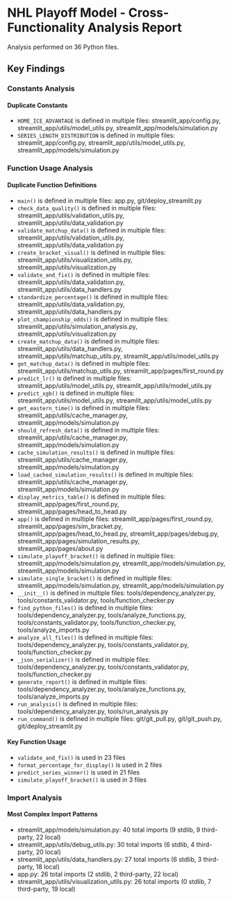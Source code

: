 # NHL Playoff Model - Cross-Functionality Analysis Report

Analysis performed on 36 Python files.

## Key Findings

### Constants Analysis

#### Duplicate Constants

- `HOME_ICE_ADVANTAGE` is defined in multiple files: streamlit_app/config.py, streamlit_app/utils/model_utils.py, streamlit_app/models/simulation.py
- `SERIES_LENGTH_DISTRIBUTION` is defined in multiple files: streamlit_app/config.py, streamlit_app/utils/model_utils.py, streamlit_app/models/simulation.py

### Function Usage Analysis

#### Duplicate Function Definitions

- `main()` is defined in multiple files: app.py, git/deploy_streamlit.py
- `check_data_quality()` is defined in multiple files: streamlit_app/utils/validation_utils.py, streamlit_app/utils/data_validation.py
- `validate_matchup_data()` is defined in multiple files: streamlit_app/utils/validation_utils.py, streamlit_app/utils/data_validation.py
- `create_bracket_visual()` is defined in multiple files: streamlit_app/utils/visualization_utils.py, streamlit_app/utils/visualization.py
- `validate_and_fix()` is defined in multiple files: streamlit_app/utils/data_validation.py, streamlit_app/utils/data_handlers.py
- `standardize_percentage()` is defined in multiple files: streamlit_app/utils/data_validation.py, streamlit_app/utils/data_handlers.py
- `plot_championship_odds()` is defined in multiple files: streamlit_app/utils/simulation_analysis.py, streamlit_app/utils/visualization.py
- `create_matchup_data()` is defined in multiple files: streamlit_app/utils/data_handlers.py, streamlit_app/utils/matchup_utils.py, streamlit_app/utils/model_utils.py
- `get_matchup_data()` is defined in multiple files: streamlit_app/utils/matchup_utils.py, streamlit_app/pages/first_round.py
- `predict_lr()` is defined in multiple files: streamlit_app/utils/model_utils.py, streamlit_app/utils/model_utils.py
- `predict_xgb()` is defined in multiple files: streamlit_app/utils/model_utils.py, streamlit_app/utils/model_utils.py
- `get_eastern_time()` is defined in multiple files: streamlit_app/utils/cache_manager.py, streamlit_app/models/simulation.py
- `should_refresh_data()` is defined in multiple files: streamlit_app/utils/cache_manager.py, streamlit_app/models/simulation.py
- `cache_simulation_results()` is defined in multiple files: streamlit_app/utils/cache_manager.py, streamlit_app/models/simulation.py
- `load_cached_simulation_results()` is defined in multiple files: streamlit_app/utils/cache_manager.py, streamlit_app/models/simulation.py
- `display_metrics_table()` is defined in multiple files: streamlit_app/pages/first_round.py, streamlit_app/pages/head_to_head.py
- `app()` is defined in multiple files: streamlit_app/pages/first_round.py, streamlit_app/pages/sim_bracket.py, streamlit_app/pages/head_to_head.py, streamlit_app/pages/debug.py, streamlit_app/pages/simulation_results.py, streamlit_app/pages/about.py
- `simulate_playoff_bracket()` is defined in multiple files: streamlit_app/models/simulation.py, streamlit_app/models/simulation.py, streamlit_app/models/simulation.py
- `simulate_single_bracket()` is defined in multiple files: streamlit_app/models/simulation.py, streamlit_app/models/simulation.py
- `__init__()` is defined in multiple files: tools/dependency_analyzer.py, tools/constants_validator.py, tools/function_checker.py
- `find_python_files()` is defined in multiple files: tools/dependency_analyzer.py, tools/analyze_functions.py, tools/constants_validator.py, tools/function_checker.py, tools/analyze_imports.py
- `analyze_all_files()` is defined in multiple files: tools/dependency_analyzer.py, tools/constants_validator.py, tools/function_checker.py
- `_json_serializer()` is defined in multiple files: tools/dependency_analyzer.py, tools/constants_validator.py, tools/function_checker.py
- `generate_report()` is defined in multiple files: tools/dependency_analyzer.py, tools/analyze_functions.py, tools/analyze_imports.py
- `run_analysis()` is defined in multiple files: tools/dependency_analyzer.py, tools/run_analysis.py
- `run_command()` is defined in multiple files: git/git_pull.py, git/git_push.py, git/deploy_streamlit.py

#### Key Function Usage

- `validate_and_fix()` is used in 23 files
- `format_percentage_for_display()` is used in 2 files
- `predict_series_winner()` is used in 21 files
- `simulate_playoff_bracket()` is used in 3 files

### Import Analysis

#### Most Complex Import Patterns

- streamlit_app/models/simulation.py: 40 total imports (9 stdlib, 9 third-party, 22 local)
- streamlit_app/utils/debug_utils.py: 30 total imports (6 stdlib, 4 third-party, 20 local)
- streamlit_app/utils/data_handlers.py: 27 total imports (6 stdlib, 3 third-party, 18 local)
- app.py: 26 total imports (2 stdlib, 2 third-party, 22 local)
- streamlit_app/utils/visualization_utils.py: 26 total imports (0 stdlib, 7 third-party, 19 local)
